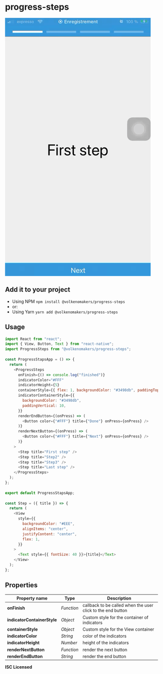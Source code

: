 # progress-steps

![Single select](https://raw.githubusercontent.com/VolkenoMakers/progress-steps/files/demo.gif)

## Add it to your project

- Using NPM
  `npm install @volkenomakers/progress-steps`
- or:
- Using Yarn
  `yarn add @volkenomakers/progress-steps`

## Usage

```javascript
import React from "react";
import { View, Button, Text } from "react-native";
import ProgressSteps from "@volkenomakers/progress-steps";

const ProgressStapsApp = () => {
  return (
    <ProgressSteps
      onFinish={() => console.log("finished")}
      indicatorColor="#FFF"
      indicatorHeight={5}
      containerStyle={{ flex: 1, backgroundColor: "#3498db", paddingTop: 24 }}
      indicatorContainerStyle={{
        backgroundColor: "#3498db",
        paddingVertical: 10,
      }}
      renderEndButton={(onPress) => (
        <Button color={"#FFF"} title={"Done"} onPress={onPress} />
      )}
      renderNextButton={(onPress) => (
        <Button color={"#FFF"} title={"Next"} onPress={onPress} />
      )}
    >
      <Step title="First step" />
      <Step title="Step2" />
      <Step title="Step3" />
      <Step title="Last step" />
    </ProgressSteps>
  );
};

export default ProgressStapsApp;

const Step = ({ title }) => {
  return (
    <View
      style={{
        backgroundColor: "#EEE",
        alignItems: "center",
        justifyContent: "center",
        flex: 1,
      }}
    >
      <Text style={{ fontSize: 40 }}>{title}</Text>
    </View>
  );
};
```

## Properties

| Property name               | Type       | Description                                                 |
| --------------------------- | ---------- | ----------------------------------------------------------- |
| **onFinish**                | _Function_ | callback to be called when the user click to the end button |
| **indicatorContainerStyle** | _Object_   | Custom style for the container of indicators                |
| **containerStyle**          | _Object_   | Custom style for the View container                         |
| **indicatorColor**          | _String_   | color of the indicators                                     |
| **indicatorHeight**         | _Number_   | height of the indicators                                    |
| **renderNextButton**        | _Function_ | render the next button                                      |
| **renderEndButton**         | _String_   | render the end button                                       |

**ISC Licensed**
